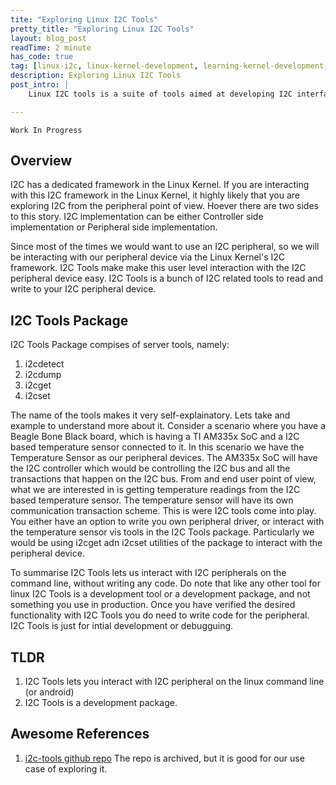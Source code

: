 ```yaml
---
tite: "Exploring Linux I2C Tools"
pretty_title: "Exploring Linux I2C Tools"
layout: blog_post
readTime: 2 minute
has_code: true
tag: [linux-i2c, linux-kernel-development, learning-kernel-development, embedded-systems]
description: Exploring Linux I2C Tools
post_intro: |
    Linux I2C tools is a suite of tools aimed at developing I2C interfaces withing the Linux Kernel. Linux Kernel has a very matured I2C framework and I2C tools can help you test both your peripheral and controller driver implementation.

---
```


`Work In Progress`

## Overview 
I2C has a dedicated framework in the Linux Kernel. If you are interacting with this I2C framework in the Linux Kernel, it highly likely that you are exploring I2C from the peripheral point of view. Hoever there are two sides to this story. I2C implementation can be either Controller side implementation or Peripheral side implementation.

Since most of the times we would want to use an I2C peripheral, so we will be interacting with our peripheral device via the Linux Kernel's I2C framework. I2C Tools make
make this user level interaction with the I2C peripheral device easy. I2C Tools is a bunch of I2C related tools to read and write to your I2C peripheral device.

## I2C Tools Package
I2C Tools Package compises of server tools, namely:
1. i2cdetect
2. i2cdump
3. i2cget
4. i2cset

The name of the tools makes it very self-explainatory. Lets take and example to understand more about it.
Consider a scenario where you have a Beagle Bone Black board, which is having a TI AM335x SoC and a I2C based temperature sensor connected to it.
In this scenario we have the Temperature Sensor as our peripheral devices. The AM335x SoC will have the I2C controller which would be controlling the I2C bus and all the transactions that happen on the I2C bus. From and end user point of view, what we are interested in is getting temperature readings from the I2C based temperature sensor. The temperature sensor will have its own communication transaction scheme. This is were I2C tools come into play. You either have an option to write you own peripheral driver, or interact with the temperature sensor vis  tools in the I2C Tools package. Particularly we would be using i2cget adn i2cset utilities of the package to interact with the peripheral device.

To summarise I2C Tools lets us interact with I2C peripherals on the command line, without writing any code. Do note that like any other tool for linux I2C Tools is a development tool or a development package, and not something you use in production. Once you have verified the desired functionality with I2C Tools you do need to write code for the peripheral. I2C Tools is just for intial development or debugguing.


## TLDR
1. I2C Tools lets you interact with I2C peripheral on the linux command line (or android)
2. I2C Tools is a development package.

## Awesome References
1. [i2c-tools github repo](https://github.com/mozilla-b2g/i2c-tools/tree/master) The repo is archived, but it is good for our use case of exploring it.

